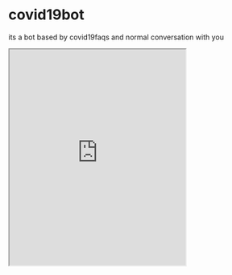 # covid19bot
its a bot based by covid19faqs and normal conversation with you 
<iframe height="430" width="350" src="https://bot.dialogflow.com/a7d6797c-f9df-463d-ac41-e9cea2f0054c"></iframe>
